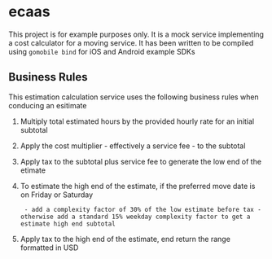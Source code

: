# ecaas
This project is for example purposes only. 
It is a mock service implementing a cost calculator for a moving service. 
It has been written to be compiled using `gomobile bind` for iOS and Android example SDKs

## Business Rules
This estimation calculation service uses the following business rules when conducing an esitimate

1. Multiply total estimated hours by the provided hourly rate for an initial subtotal
2. Apply the cost multiplier - effectively a service fee - to the subtotal
3. Apply tax to the subtotal plus service fee to generate the low end of the etimate
4. To estimate the high end of the estimate, if the preferred move date is on Friday or Saturday

		- add a complexity factor of 30% of the low estimate before tax - otherwise add a standard 15% weekday complexity factor to get a estimate high end subtotal
5. Apply tax to the high end of the estimate, end return the range formatted in USD

